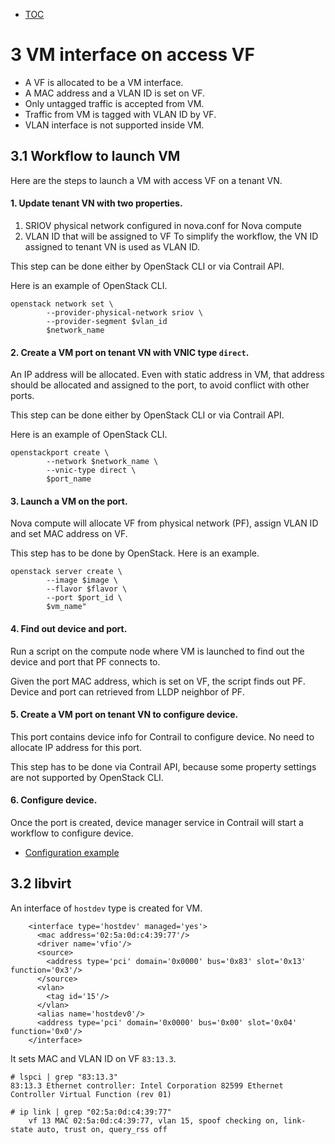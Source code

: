 * [TOC](SRIOV.md#toc)

# 3 VM interface on access VF

* A VF is allocated to be a VM interface.
* A MAC address and a VLAN ID is set on VF.
* Only untagged traffic is accepted from VM.
* Traffic from VM is tagged with VLAN ID by VF.
* VLAN interface is not supported inside VM.


## 3.1 Workflow to launch VM

Here are the steps to launch a VM with access VF on a tenant VN.

#### 1. Update tenant VN with two properties.
1. SRIOV physical network configured in nova.conf for Nova compute
2. VLAN ID that will be assigned to VF
To simplify the workflow, the VN ID assigned to tenant VN is used as VLAN ID.

This step can be done either by OpenStack CLI or via Contrail API.

Here is an example of OpenStack CLI.
```
openstack network set \
        --provider-physical-network sriov \
        --provider-segment $vlan_id
        $network_name
```

#### 2. Create a VM port on tenant VN with VNIC type `direct`.
An IP address will be allocated. Even with static address in VM, that address should be allocated and assigned to the port, to avoid conflict with other ports.

This step can be done either by OpenStack CLI or via Contrail API.

Here is an example of OpenStack CLI.
```
openstackport create \
        --network $network_name \
        --vnic-type direct \
        $port_name
```

#### 3. Launch a VM on the port.
Nova compute will allocate VF from physical network (PF), assign VLAN ID and set MAC address on VF.

This step has to be done by OpenStack. Here is an example.
```
openstack server create \
        --image $image \
        --flavor $flavor \
        --port $port_id \
        $vm_name"
```

#### 4. Find out device and port.
Run a script on the compute node where VM is launched to find out the device and port that PF connects to.

Given the port MAC address, which is set on VF, the script finds out PF. Device and port can retrieved from LLDP neighbor of PF.

#### 5. Create a VM port on tenant VN to configure device.
This port contains device info for Contrail to configure device. No need to allocate IP address for this port.

This step has to be done via Contrail API, because some property settings are not supported by OpenStack CLI.

#### 6. Configure device.
Once the port is created, device manager service in Contrail will start a workflow to configure device.

* [Configuration example](A1-Tagged.md#a1-tagged)

## 3.2 libvirt

An interface of `hostdev` type is created for VM.
```
    <interface type='hostdev' managed='yes'>
      <mac address='02:5a:0d:c4:39:77'/>
      <driver name='vfio'/>
      <source>
        <address type='pci' domain='0x0000' bus='0x83' slot='0x13' function='0x3'/>
      </source>
      <vlan>
        <tag id='15'/>
      </vlan>
      <alias name='hostdev0'/>
      <address type='pci' domain='0x0000' bus='0x00' slot='0x04' function='0x0'/>
    </interface>
```

It sets MAC and VLAN ID on VF `83:13.3`.
```
# lspci | grep "83:13.3"
83:13.3 Ethernet controller: Intel Corporation 82599 Ethernet Controller Virtual Function (rev 01)

# ip link | grep "02:5a:0d:c4:39:77"
    vf 13 MAC 02:5a:0d:c4:39:77, vlan 15, spoof checking on, link-state auto, trust on, query_rss off
```


